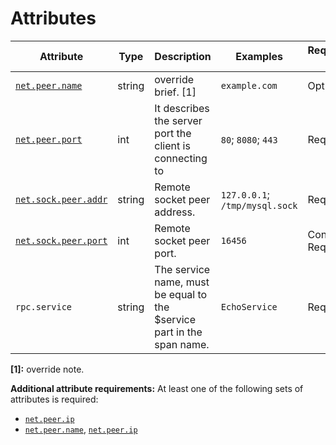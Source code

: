 # Attributes

<!-- semconv grpc.client(full) -->
| Attribute  | Type | Description  | Examples  | Requirement Level |
|---|---|---|---|---|
| [`net.peer.name`](input_general.md) | string | override brief. [1] | `example.com` | Opt-In |
| [`net.peer.port`](input_general.md) | int | It describes the server port the client is connecting to | `80`; `8080`; `443` | Required |
| [`net.sock.peer.addr`](input_general.md) | string | Remote socket peer address. | `127.0.0.1`; `/tmp/mysql.sock` | Required |
| [`net.sock.peer.port`](input_general.md) | int | Remote socket peer port. | `16456` | Conditionally Required <condition> |
| `rpc.service` | string | The service name, must be equal to the $service part in the span name. | `EchoService` | Required |

**[1]:** override note.

**Additional attribute requirements:** At least one of the following sets of attributes is required:

* [`net.peer.ip`](input_general.md)
* [`net.peer.name`](input_general.md), [`net.peer.ip`](input_general.md)
<!-- endsemconv -->
